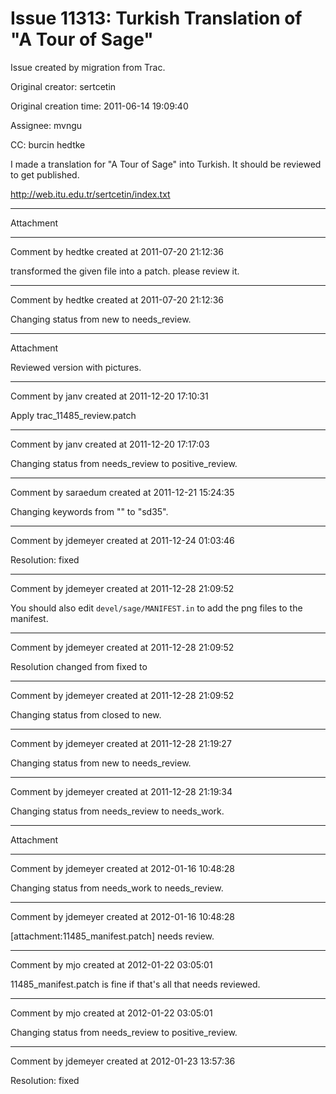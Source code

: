# Issue 11313: Turkish Translation of "A Tour of Sage"

Issue created by migration from Trac.

Original creator: sertcetin

Original creation time: 2011-06-14 19:09:40

Assignee: mvngu

CC:  burcin hedtke

I made a translation for "A Tour of Sage" into Turkish. It should be reviewed to get published.

http://web.itu.edu.tr/sertcetin/index.txt


---

Attachment


---

Comment by hedtke created at 2011-07-20 21:12:36

transformed the given file into a patch. please review it.


---

Comment by hedtke created at 2011-07-20 21:12:36

Changing status from new to needs_review.


---

Attachment

Reviewed version with pictures.


---

Comment by janv created at 2011-12-20 17:10:31

Apply trac_11485_review.patch


---

Comment by janv created at 2011-12-20 17:17:03

Changing status from needs_review to positive_review.


---

Comment by saraedum created at 2011-12-21 15:24:35

Changing keywords from "" to "sd35".


---

Comment by jdemeyer created at 2011-12-24 01:03:46

Resolution: fixed


---

Comment by jdemeyer created at 2011-12-28 21:09:52

You should also edit `devel/sage/MANIFEST.in` to add the png files to the manifest.


---

Comment by jdemeyer created at 2011-12-28 21:09:52

Resolution changed from fixed to 


---

Comment by jdemeyer created at 2011-12-28 21:09:52

Changing status from closed to new.


---

Comment by jdemeyer created at 2011-12-28 21:19:27

Changing status from new to needs_review.


---

Comment by jdemeyer created at 2011-12-28 21:19:34

Changing status from needs_review to needs_work.


---

Attachment


---

Comment by jdemeyer created at 2012-01-16 10:48:28

Changing status from needs_work to needs_review.


---

Comment by jdemeyer created at 2012-01-16 10:48:28

[attachment:11485_manifest.patch] needs review.


---

Comment by mjo created at 2012-01-22 03:05:01

11485_manifest.patch is fine if that's all that needs reviewed.


---

Comment by mjo created at 2012-01-22 03:05:01

Changing status from needs_review to positive_review.


---

Comment by jdemeyer created at 2012-01-23 13:57:36

Resolution: fixed
